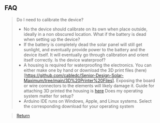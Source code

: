 ## FAQ
> Do I need to calibrate the device?
> - No the device should calibrate on its own when place outside, ideally in a non obscured location.
> What if the battery is dead when setting up the device?
> - If the battery is completely dead the solar panel will still get sunlight, and eventually provide power to the battery and the device itself. It will eventually go through calibration and orient itself correctly.
> Is the device waterproof?
> - A housing is required for waterproofing the electronics. You can either make one by hand or download the 3D print files (here)[https://github.com/cabledc/Senior-Design-Solar-Maximum/tree/main/3D%20Printer%20Files]. Exposing the board or wire connectors to the elements will likely damage it. Guide for attaching 3D printed the housing is [here](https://github.com/cabledc/Senior-Design-Solar-Maximum/blob/main/User%20Documentation/3D%20Printed%20Housing%20Setup.md)
> Does my operating system matter for setup?
> - Arduino IDE runs on Windows, Apple, and Linux systems. Select the corresponding download for your operating system

> [Return](https://github.com/cabledc/Senior-Design-Solar-Maximum/tree/main](https://github.com/cabledc/Senior-Design-Solar-Maximum/tree/main?tab=readme-ov-file#user-documentation)https://github.com/cabledc/Senior-Design-Solar-Maximum/tree/main?tab=readme-ov-file#user-documentation)
